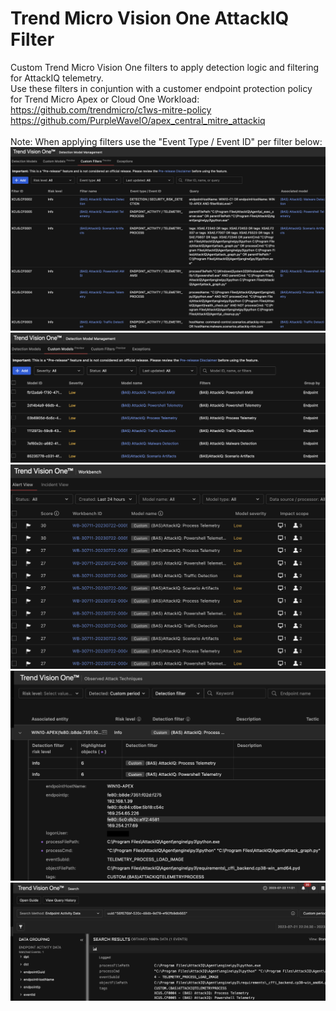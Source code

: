 # Trend Micro Vision One AttackIQ Filter
Custom Trend Micro Vision One filters to apply detection logic and filtering for AttackIQ telemetry.<br/>
Use these filters in conjuntion with a customer endpoint protection policy for Trend Micro Apex or Cloud One Workload:<br/>
https://github.com/trendmicro/c1ws-mitre-policy<br/>
https://github.com/PurpleWaveIO/apex_central_mitre_attackiq<br/>
\
Note: When applying filters use the "Event Type / Event ID" per filter below:<br/>
![My Image](Example1.png)
![My Image](Example2.png)
![My Image](Example3.png)
![My Image](Example4.png)
![My Image](Example5.png)

